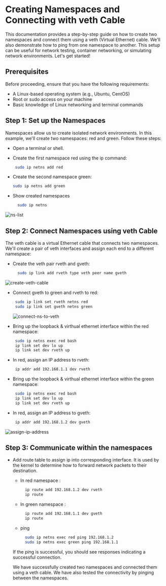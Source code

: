 # Creating Namespaces and Connecting with veth Cable

This documentation provides a step-by-step guide on how to create two namespaces and connect them using a veth (Virtual Ethernet) cable. We'll also demonstrate how to ping from one namespace to another. This setup can be useful for network testing, container networking, or simulating network environments. Let's get started!

## Prerequisites

Before proceeding, ensure that you have the following requirements:

  - A Linux-based operating system (e.g., Ubuntu, CentOS)
  - Root or sudo access on your machine
  - Basic knowledge of Linux networking and terminal commands

## Step 1: Set up the Namespaces

Namespaces allow us to create isolated network environments. In this example, we'll create two namespaces: red and green. Follow these steps:

  - Open a terminal or shell.
  - Create the first namespace red using the ip command:

     ``` bash
      sudo ip netns add red
     ```
  - Create the second namespace green:
      ``` bash
      sudo ip netns add green
     ```
  - Show created namespaces
      ``` bash
        sudo ip netns
      ```
      
![ns-list](https://github.com/linckon/create-network-namspace-and-connect-with-veth-cable/assets/12873582/b03f967c-0701-492e-976e-c0e972300afb)



## Step 2: Connect Namespaces using veth Cable

The veth cable is a virtual Ethernet cable that connects two namespaces. We'll create a pair of veth interfaces and assign each end to a different namespace:
  - Create the veth pair rveth and gveth:
  
    ``` bash
      sudo ip link add rveth type veth peer name gveth
    ```
  ![create-veth-cable](https://github.com/linckon/create-network-namspace-and-connect-with-veth-cable/assets/12873582/ad9e4ba0-9297-4adf-a35b-444640fd9e8d)
  
 - Connect gveth to green and rveth to red:
     ``` bash
      sudo ip link set rveth netns red
      sudo ip link set gveth netns green
     ```

     ![connect-ns-to-veth](https://github.com/linckon/create-network-namspace-and-connect-with-veth-cable/assets/12873582/d98ec89f-2d43-4690-8450-f602105f2075)


  - Bring up the loopback & virthual ethernet interface within the red namespace:
     ``` bash
      sudo ip netns exec red bash
      ip link set dev lo up
      ip link set dev rveth up
     ```

  - In red, assign an IP address to rveth:
     ``` bash
      ip addr add 192.168.1.1 dev rveth
     ```

   - Bring up the loopback & virthual ethernet interface within the green namespace:
     ``` bash
      sudo ip netns exec red bash
      ip link set dev lo up
      ip link set dev rveth up
     ```

  - In red, assign an IP address to gveth:
       ``` bash
        ip addr add 192.168.1.2 dev gveth
       ```

![assign-ip-address](https://github.com/linckon/create-network-namspace-and-connect-with-veth-cable/assets/12873582/69c5aaa2-827d-4458-b3b8-49fc17965018)


 ## Step 3: Communicate within the namespaces

   - Add route table to assign ip into corresponding interface.  It is used by the kernel to determine how to forward network packets to their destination.
     
       - In red namespace :
            ``` bash
              ip route add 192.168.1.2 dev rveth
              ip route
            ```
         
        - In green namespace :
          
             ``` bash
               ip route add 192.168.1.1 dev gveth
               ip route
             ```
             
        - ping
          
            ``` bash
              sudo ip netns exec red ping 192.168.1.2
              sudo ip netns exec green ping 192.168.1.1
            ```
     If the ping is successful, you should see responses indicating a successful connection.

     We have successfully created two namespaces and connected them using a veth cable. We have also tested the connectivity by pinging between the namespaces.
